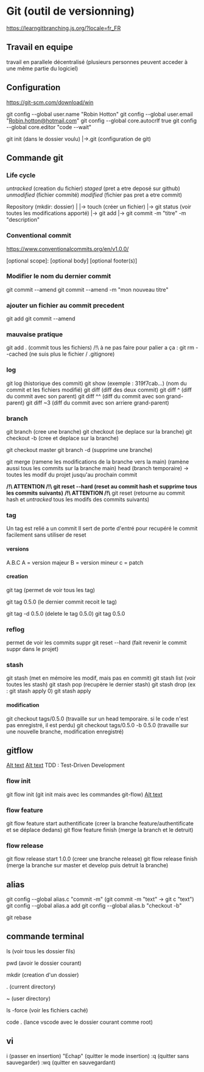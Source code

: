 # Git (outil de versionning)

https://learngitbranching.js.org/?locale=fr_FR

## Travail en equipe

travail en parallele
décentralisé (plusieurs personnes peuvent acceder à une même partie du logiciel)

## Configuration

https://git-scm.com/download/win

git config --global user.name "Robin Hotton"
git config --global user.email "Robin.hotton@hotmail.com"
git config --global core.autocrlf true
git config --global core.editor "code --wait"

git init (dans le dossier voulu)
|->.git (configuration de git)

## Commande git

### Life cycle

_untracked_ (creation du fichier)
_staged_ (pret a etre deposé sur github)
_unmodified_ (fichier commité)
_modified_ (fichier pas pret a etre commit)

Repository (mkdir: dossier)
|
|-> touch <filename> (créer un fichier)
|-> git status (voir toutes les modifications apporté)
|-> git add <fichier>
|-> git commit -m "titre" -m "description"

### Conventional commit

https://www.conventionalcommits.org/en/v1.0.0/

<type>[optional scope]: <description>
[optional body]
[optional footer(s)]

### Modifier le nom du dernier commit

git commit --amend
git commit --amend -m "mon nouveau titre"

### ajouter un fichier au commit precedent

git add <fichier>
git commit --amend <fichier>

### mauvaise pratique

git add . (commit tous les fichiers) /!\ à ne pas faire
pour palier a ça : git rm --cached <fichier> (ne suis plus le fichier / .gitignore)

### log

git log (historique des commit)
git show <hash> (exemple : 319f7cab...) (nom du commit et les fichiers modifié)
git diff <hash1> <hash2> (diff des deux commit)
git diff <hash1>^ (diff du commit avec son parent)
git diff <hash1>^^ (diff du commit avec son grand-parent)
git diff <hash1>~3 (diff du commit avec son arriere grand-parent)

### branch

git branch <nom-branche> (cree une branche)
git checkout <nom-branche> (se deplace sur la branche)
git checkout -b <nom-branche> (cree et deplace sur la branche)

git checkout master
git branch -d <nom-branche> (supprime une branche)

git merge <nom-branche> (ramene les modifications de la branche vers la main)
(ramène aussi tous les commits sur la branche main)
head (branch temporaire) -> toutes les modif du projet jusqu'au prochain commit

**/!\ ATTENTION /!\\**
**git reset --hard <hash> (reset au commit hash et supprime tous les commits suivants)**
**/!\ ATTENTION /!\\**
git reset <hash> (retourne au commit hash et _untracked_ tous les modifs des commits suivants)

### tag

Un tag est relié a un commit
Il sert de porte d'entré pour recupéré le commit facilement sans utiliser de reset

#### versions

A.B.C
A = version majeur
B = version mineur
c = patch

#### creation

git tag (permet de voir tous les tag)

git tag 0.5.0 (le dernier commit recoit le tag)

git tag -d 0.5.0 (delete le tag 0.5.0)
git tag 0.5.0 <hash>

### reflog

permet de voir les commits suppr
git reset --hard <id> (fait revenir le commit suppr dans le projet)

### stash

git stash (met en mémoire les modif, mais pas en commit)
git stash list (voir toutes les stash)
git stash pop (recupère le dernier stash)
git stash drop <id> (ex : git stash apply 0)
git stash apply <id>

#### modification

git checkout tags/0.5.0 (travaille sur un head temporaire. si le code n'est pas enregistré, il est perdu)
git checkout tags/0.5.0 -b 0.5.0 (travaille sur une nouvelle branche, modification enregistré)

## gitflow

[Alt text](./workflow.png)
[Alt text](./workflow2.png)
TDD : Test-Driven Development

### flow init

git flow init (git init mais avec les commandes git-flow)
[Alt text](./git-flow-init.png)

### flow feature

git flow feature start authentificate (creer la branche feature/authentificate et se déplace dedans)
git flow feature finish (merge la branch et le detruit)

### flow release

git flow release start 1.0.0 (creer une branche release)
git flow release finish (merge la branche sur master et develop puis detruit la branche)

## alias

git config --global alias.c "commit -m" (git commit -m "text" -> git c "text")
git config --global alias.a add
git config --global alias.b "checkout -b"

git rebase

## commande terminal

ls (voir tous les dossier fils)

pwd (avoir le dossier courant)

mkdir (creation d'un dossier)

. (current directory)

~ (user directory)

ls -force (voir les fichiers caché)

code . (lance vscode avec le dossier courant comme root)

## vi

i (passer en insertion)
"Echap" (quitter le mode insertion)
:q (quitter sans sauvegarder)
:wq (quitter en sauvegardant)
